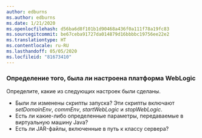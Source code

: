 ```yaml
---
author: edburns
ms.author: edburns
ms.date: 1/21/2020
ms.openlocfilehash: d56ba6d8f101b1d90468a436f0a111f78a19fc83
ms.sourcegitcommit: be67ceba91727da014879d16bbbbc19756ee22e2
ms.translationtype: HT
ms.contentlocale: ru-RU
ms.lasthandoff: 05/05/2020
ms.locfileid: "81673410"
---
```

### <a name="determine-whether-weblogic-has-been-customized"></a>Определение того, была ли настроена платформа WebLogic

Определите, какие из следующих настроек были сделаны.

* Были ли изменены скрипты запуска? Эти скрипты включают *setDomainEnv*, *commEnv*, *startWebLogic* и *stopWebLogic*.
* Есть ли какие-либо определенные параметры, передаваемые в виртуальную машину Java?
* Есть ли JAR-файлы, включенные в путь к классу сервера?
